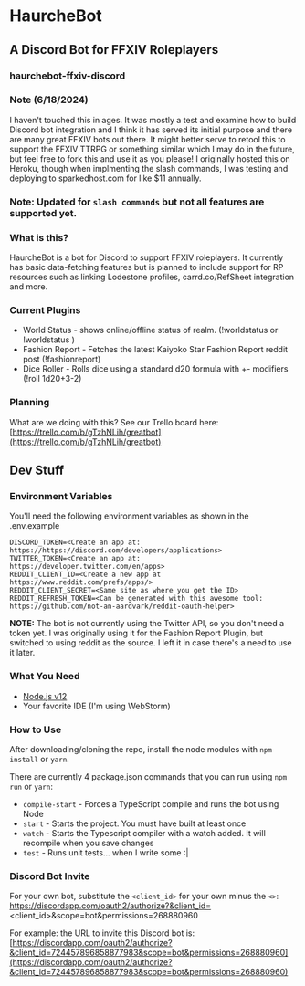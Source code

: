 # HaurcheBot
## A Discord Bot for FFXIV Roleplayers
### haurchebot-ffxiv-discord

### Note (6/18/2024)

I haven't touched this in ages. It was mostly a test and examine how to build Discord bot integration and I think it has served its initial purpose and there are many great FFXIV bots out there. It might better serve to retool this to support the FFXIV TTRPG or something similar which I may do in the future, but feel free to fork this and use it as you please! I originally hosted this on Heroku, though when implmenting the slash commands, I was testing and deploying to sparkedhost.com for like $11 annually.

### Note: Updated for `slash commands` but not all features are supported yet.


### What is this?
HaurcheBot is a bot for Discord to support FFXIV roleplayers. It currently has basic data-fetching features but is planned to include support for RP resources such as linking Lodestone profiles, carrd.co/RefSheet integration and more.

### Current Plugins
- World Status - shows online/offline status of realm. (!worldstatus or !worldstatus <realm>)
- Fashion Report - Fetches the latest Kaiyoko Star Fashion Report reddit post (!fashionreport)
- Dice Roller - Rolls dice using a standard d20 formula with +- modifiers (!roll 1d20+3-2)

### Planning
What are we doing with this? See our Trello board here: [https://trello.com/b/gTzhNLih/greatbot](https://trello.com/b/gTzhNLih/greatbot)

## Dev Stuff
### Environment Variables
You'll need the following environment variables as shown in the .env.example
```
DISCORD_TOKEN=<Create an app at: https://https://discord.com/developers/applications>
TWITTER_TOKEN=<Create an app at: https://developer.twitter.com/en/apps>
REDDIT_CLIENT_ID=<Create a new app at https://www.reddit.com/prefs/apps/>
REDDIT_CLIENT_SECRET=<Same site as where you get the ID>
REDDIT_REFRESH_TOKEN=<Can be generated with this awesome tool: https://github.com/not-an-aardvark/reddit-oauth-helper>
```

**NOTE:** The bot is not currently using the Twitter API, so you don't need a token yet. I was originally using it for the Fashion Report Plugin, but switched to using reddit as the source. I left it in case there's a need to use it later.

### What You Need
- [Node.js v12](https://nodejs.org/en/download/)
- Your favorite IDE (I'm using WebStorm)

### How to Use
After downloading/cloning the repo, install the node modules with `npm install` or `yarn`.

There are currently 4 package.json commands that you can run using `npm run` or `yarn`:
- `compile-start` - Forces a TypeScript compile and runs the bot using Node
- `start` - Starts the project. You must have built at least once
- `watch` - Starts the Typescript compiler with a watch added. It will recompile when you save changes
- `test` - Runs unit tests... when I write some :|

### Discord Bot Invite
For your own bot, substitute the `<client_id>` for your own minus the `<>`: https://discordapp.com/oauth2/authorize?&client_id=<client_id>&scope=bot&permissions=268880960

For example: the URL to invite this Discord bot is: [https://discordapp.com/oauth2/authorize?&client_id=724457896858877983&scope=bot&permissions=268880960](https://discordapp.com/oauth2/authorize?&client_id=724457896858877983&scope=bot&permissions=268880960)
